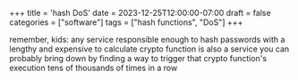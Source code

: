 +++
title = 'hash DoS'
date = 2023-12-25T12:00:00-07:00
draft = false
categories = ["software"]
tags = ["hash functions", "DoS"]
+++

remember, kids: any service responsible enough to hash passwords with a lengthy and expensive to calculate crypto function is also a service you can probably bring down by finding a way to trigger that crypto function's execution tens of thousands of times in a row